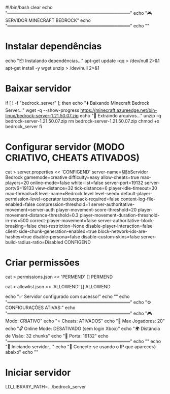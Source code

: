 #!/bin/bash
clear
echo "═══════════════════════════════════════"
echo "🎮 SERVIDOR MINECRAFT BEDROCK"
echo "═══════════════════════════════════════"
echo ""

# Instalar dependências
echo "📦 Instalando dependências..."
apt-get update -qq > /dev/null 2>&1
apt-get install -y wget unzip > /dev/null 2>&1

# Baixar servidor
if [ ! -f "bedrock_server" ]; then
    echo "⬇️  Baixando Minecraft Bedrock Server..."
    wget -q --show-progress https://minecraft.azureedge.net/bin-linux/bedrock-server-1.21.50.07.zip
    echo "📂 Extraindo arquivos..."
    unzip -q bedrock-server-1.21.50.07.zip
    rm bedrock-server-1.21.50.07.zip
    chmod +x bedrock_server
fi

# Configurar servidor (MODO CRIATIVO, CHEATS ATIVADOS)
cat > server.properties << 'CONFIGEND'
server-name=§l§bServidor Bedrock
gamemode=creative
difficulty=easy
allow-cheats=true
max-players=20
online-mode=false
white-list=false
server-port=19132
server-portv6=19133
view-distance=32
tick-distance=6
player-idle-timeout=30
max-threads=8
level-name=Bedrock level
level-seed=
default-player-permission-level=operator
texturepack-required=false
content-log-file-enabled=false
compression-threshold=1
server-authoritative-movement=server-auth
player-movement-score-threshold=20
player-movement-distance-threshold=0.3
player-movement-duration-threshold-in-ms=500
correct-player-movement=false
server-authoritative-block-breaking=false
chat-restriction=None
disable-player-interaction=false
client-side-chunk-generation-enabled=true
block-network-ids-are-hashes=true
disable-persona=false
disable-custom-skins=false
server-build-radius-ratio=Disabled
CONFIGEND

# Criar permissões
cat > permissions.json << 'PERMEND'
[]
PERMEND

cat > allowlist.json << 'ALLOWEND'
[]
ALLOWEND

echo "✅ Servidor configurado com sucesso!"
echo ""
echo "═══════════════════════════════════════"
echo "⚙️  CONFIGURAÇÕES ATIVAS:"
echo "═══════════════════════════════════════"
echo "🎮 Modo: CRIATIVO"
echo "⭐ Cheats: ATIVADOS"
echo "👥 Max Jogadores: 20"
echo "🔓 Online Mode: DESATIVADO (sem login Xbox)"
echo "🌍 Distância de Visão: 32 chunks"
echo "🚪 Porta: 19132"
echo "═══════════════════════════════════════"
echo ""
echo "🚀 Iniciando servidor..."
echo "📡 Conecte-se usando o IP que aparecerá abaixo"
echo ""

# Iniciar servidor
LD_LIBRARY_PATH=. ./bedrock_server
